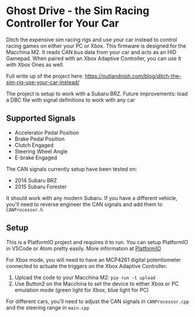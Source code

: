 # Ghost Drive - the Sim Racing Controller for Your Car

Ditch the expensive sim racing rigs and use your car instead to control racing games on either your PC or Xbox. This firmware is designed for the Macchina M2. It reads CAN bus data from your car and acts as an HID Gamepad. When paired with an Xbox Adaptive Controller, you can use it with Xbox Ones as well.

Full write up of the project here: https://outlandnish.com/blog/ditch-the-sim-rig-use-your-car-instead/

The project is setup to work with a Subaru BRZ. Future improvements: load a DBC file with signal definitions to work with any car

## Supported Signals

* Accelerator Pedal Position
* Brake Pedal Position
* Clutch Engaged
* Steering Wheel Angle
* E-brake Engaged

The CAN signals currently setup have been tested on:

* 2014 Subaru BRZ
* 2015 Subaru Forester

It should work with any modern Subaru. If you have a different vehicle, you'll need to reverse engineer the CAN signals and add them to `CANProcessor.h`

## Setup

This is a PlatformIO project and requires it to run. You can setup PlatformIO in VSCode or Atom pretty easily. More information at [PlatformIO](https://platformio.org)

For Xbox mode, you will need to have an MCP4261 digital potentiometer connected to actuate the triggers on the Xbox Adaptive Controller.

1. Upload the code to your Macchina M2: `pio run -t upload`
2. Use Button2 on the Macchina to set the device to either Xbox or PC emulation mode (green light for Xbox, blue light for PC)

For different cars, you'll need to adjust the CAN signals in `CANProcessor.cpp` and the steering range in `main.cpp`
